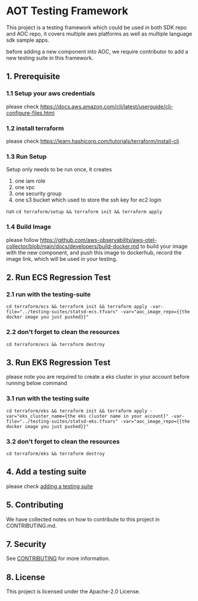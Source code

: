 # AOT Testing Framework
This project is a testing framework which could be used in both SDK repo and AOC repo, it covers multiple aws platforms as well as multiple language sdk sample apps. 

before adding a new component into AOC, we require contributor to add a new testing suite in this framework.

## 1. Prerequisite

### 1.1 Setup your aws credentials

please check https://docs.aws.amazon.com/cli/latest/userguide/cli-configure-files.html

### 1.2 install terraform

please check https://learn.hashicorp.com/tutorials/terraform/install-cli

### 1.3 Run Setup
Setup only needs to be run once, it creates 
1. one iam role
2. one vpc
3. one security group
4. one s3 bucket which used to store the ssh key for ec2 login

run
``
cd terraform/setup && terraform init && terraform apply
``

### 1.4 Build Image

please follow https://github.com/aws-observability/aws-otel-collector/blob/main/docs/developers/build-docker.md to build your image with the new component, and push this image to dockerhub, record the image link, which will be used in your testing.


## 2. Run ECS Regression Test

### 2.1 run with the testing-suite

```shell
cd terraform/ecs && terraform init && terraform apply -var-file="../testing-suites/statsd-ecs.tfvars" -var="aoc_image_repo={{the docker image you just pushed}}"
```

### 2.2 don't forget to clean the resources

```shell
cd terraform/ecs && terraform destroy
```

## 3. Run EKS Regression Test

please note you are required to create a eks cluster in your account before running below command

### 3.1 run with the testing suite

```shell
cd terraform/eks && terraform init && terraform apply -var="eks_cluster_name={the eks cluster name in your account}" -var-file="../testing-suites/statsd-eks.tfvars" -var="aoc_image_repo={{the docker image you just pushed}}"
```

### 3.2 don't forget to clean the resources

```
cd terraform/eks && terraform destroy
```

## 4. Add a testing suite

please check [adding a testing suite](terraform/README.md)

## 5. Contributing

We have collected notes on how to contribute to this project in CONTRIBUTING.md.

## 7. Security

See [CONTRIBUTING](CONTRIBUTING.md#security-issue-notifications) for more information.

## 8. License

This project is licensed under the Apache-2.0 License.


